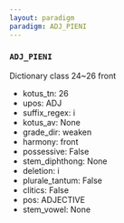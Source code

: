 ```yaml
---
layout: paradigm
paradigm: ADJ_PIENI
---
```

### ` ADJ_PIENI `

Dictionary class 24~26 front
* kotus_tn: 26
* upos: ADJ
* suffix_regex: i
* kotus_av: None
* grade_dir: weaken
* harmony: front
* possessive: False
* stem_diphthong: None
* deletion: i
* plurale_tantum: False
* clitics: False
* pos: ADJECTIVE
* stem_vowel: None
